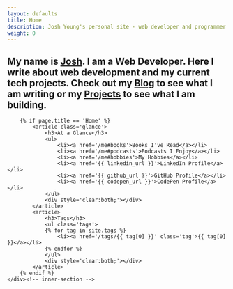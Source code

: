 ```yaml
---
layout: defaults
title: Home
description: Josh Young's personal site - web developer and programmer.
weight: 0
---
```

<section class='home'>
    <div class='inner-section'>
        <article>
            <h2>
            My name is <span><a href='/me'>Josh</a></span>. I am a Web Developer. Here I write 
            about web development and my current tech projects. Check out my <a href='/thoughts'>Blog</a> 
            to see what I am writing or my <a href='/projects'>Projects</a> 
            to see what I am building.
            </h2>
        </article>

        {% if page.title == 'Home' %}
            <article class='glance'>
                <h3>At a Glance</h3>
                <ul>
                    <li><a href='/me#books'>Books I've Read</a></li>
                    <li><a href='/me#podcasts'>Podcasts I Enjoy</a></li>
                    <li><a href='/me#hobbies'>My Hobbies</a></li>
                    <li><a href='{{ linkedin_url }}'>LinkedIn Profile</a></li>
                    <li><a href='{{ github_url }}'>GitHub Profile</a></li>
                    <li><a href='{{ codepen_url }}'>CodePen Profile</a></li>
                </ul>
                <div style='clear:both;'></div>
            </article>
            <article>
                <h3>Tags</h3>
                <ul class='tags'>
                {% for tag in site.tags %}
                    <li><a href='/tags/{{ tag[0] }}' class='tag'>{{ tag[0] }}</a></li>
                {% endfor %}
                </ul>
                <div style='clear:both;'></div>
            </article>
        {% endif %}
    </div><!-- inner-section -->
</section>
